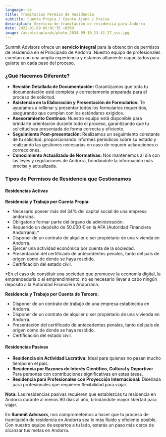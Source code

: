 ```yaml
---
language: es
title: Tramitación Permiso de Residencia
subtitle: Cuenta Propia / Cuenta Ajena / Pasiva
description: Servicio de tramitación de residencia para Andorra
date: 2022-01-09 08:01:35 +0300
image: /assets/uploads/photo_2024-09-10_13-41-27_sss.jpg
---
```

Summit Advisors ofrece un **servicio integral** para la obtención de permisos de residencia en el Principado de Andorra. Nuestro equipo de profesionales cuentan con una amplia experiencia y estamos altamente capacitados para guiarte en cada paso del proceso.

### **¿Qué Hacemos Diferente?**

* **Revisión Detallada de Documentación:** Garantizamos que toda tu documentación esté completa y correctamente preparada para el proceso de solicitud.
* **Asistencia en la Elaboración y Presentación de Formularios:** Te ayudamos a rellenar y presentar todos los formularios requeridos, asegurando que cumplan con los estándares exigidos.
* **Asesoramiento Continuo:** Nuestro equipo está disponible para brindarte orientación durante todo el proceso, garantizando que tu solicitud sea presentada de forma correcta y eficiente.
* **Seguimiento Post-presentación:** Realizamos un seguimiento constante de tu solicitud, proporcionando informes periódicos sobre su estado y realizando las gestiones necesarias en caso de requerir aclaraciones o correcciones.
* **Conocimiento Actualizado de Normativas:** Nos mantenemos al día con las leyes y regulaciones de Andorra, brindándote la información más precisa y actualizada.

### **Tipos de Permisos de Residencia que Gestionamos**

#### **Residencias Activas**

**Residencia y Trabajo por Cuenta Propia:**

* Necesario poseer más del 34% del capital social de una empresa andorrana.
* Obligatorio formar parte del órgano de administración.
* Requerido un depósito de 50.000 € en la AFA (Autoridad Financiera Andorrana).*
* Disponer de un contrato de alquiler o ser propietario de una vivienda en Andorra.
* Ejercer una actividad económica por cuenta de la sociedad.
* Presentación del certificado de antecedentes penales, tanto del país de origen como de donde se haya residido.
* Certificación del estado civil.

\*En el caso de constituir una sociedad que promueve la economía digital, la emprendeduría o el emprendimiento, no es necesario llevar a cabo ningún depósito a la Autoridad Financiera Andorrana.

**Residencia y Trabajo por Cuenta de Tercero:**

* Disponer de un contrato de trabajo de una empresa establecida en Andorra.
* Disponer de un contrato de alquiler o ser propietario de una vivienda en Andorra.
* Presentación del certificado de antecedentes penales, tanto del país de origen como de donde se haya residido.
* Certificación del estado civil.

#### **Residencias Pasivas**

* **Residencia sin Actividad Lucrativa:** Ideal para quienes no pasan mucho tiempo en el país.
* **Residencia por Razones de Interés Científico, Cultural y Deportivo:** Para personas con contribuciones significativas en estas áreas.
* **Residencia para Profesionales con Proyección Internacional:** Diseñada para profesionales que requieren flexibilidad para viajar.

**Nota:** Las residencias pasivas requieren que establezcas tu residencia en Andorra durante al menos 90 días al año, brindándote mayor libertad para viajar.

En **Summit Advisors**, nos comprometemos a hacer que tu proceso de tramitación de residencia en Andorra sea lo más fluido y eficiente posible. Con nuestro equipo de expertos a tu lado, estarás un paso más cerca de alcanzar tus metas en Andorra.
